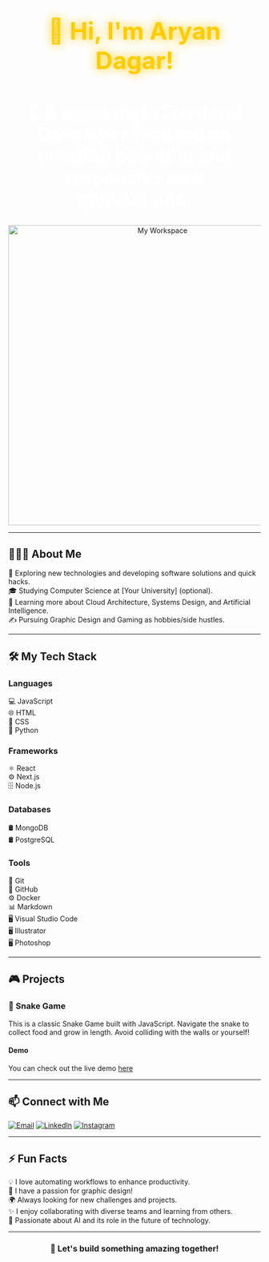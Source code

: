 <!-- Animated Name -->
<div align="center">
  <h1 style="font-size: 48px; color: #ffcc00; text-shadow: 0 0 20px #ffcc00;">👋 Hi, I'm Aryan Dagar!</h1>
  <h2 style="font-size: 36px; color: white;">🌟 A passionate Frontend Developer focused on creating beautiful and responsive web applications.</h2>
  <img src="https://raw.githubusercontent.com/aryan007-bot/anime_vault/main/path/to/your/image.gif" alt="My Workspace" width="600" />  <!-- Replace with your image URL -->
</div>

---

## 👨🏻‍💻 About Me
🤔 Exploring new technologies and developing software solutions and quick hacks.  
🎓 Studying Computer Science at [Your University] (optional).  
🌱 Learning more about Cloud Architecture, Systems Design, and Artificial Intelligence.  
✍️ Pursuing Graphic Design and Gaming as hobbies/side hustles.  

---

## 🛠 My Tech Stack
### Languages
💻 JavaScript  
🌐 HTML  
🎨 CSS  
🐍 Python  

### Frameworks
⚛️ React  
⚙️ Next.js  
🗄 Node.js  

### Databases
🛢 MongoDB  
🛢 PostgreSQL  

### Tools
🔧 Git  
🔧 GitHub  
⚙️ Docker  
📊 Markdown  
🖥 Visual Studio Code  
🖥 Illustrator  
🖥 Photoshop  

---

## 🎮 Projects
### 🐍 Snake Game
This is a classic Snake Game built with JavaScript. Navigate the snake to collect food and grow in length. Avoid colliding with the walls or yourself!

#### Demo
You can check out the live demo [here](https://your-live-demo-link.com) <!-- Replace with your live demo link -->

---

## 📫 Connect with Me
[![Email](https://img.shields.io/badge/-Email-D14836?style=flat&logo=Gmail&logoColor=white)](mailto:dagararyan947@fmail.com)
[![LinkedIn](https://img.shields.io/badge/-LinkedIn-0A66C2?style=flat&logo=LinkedIn&logoColor=white)](https://www.linkedin.com/in/aryan-dagar-5b7a761b1)
[![Instagram](https://img.shields.io/badge/-Instagram-E4405F?style=flat&logo=Instagram&logoColor=white)](https://www.instagram.com/yourusername) <!-- Replace with your Instagram link -->

---

## ⚡ Fun Facts
💡 I love automating workflows to enhance productivity.  
🎨 I have a passion for graphic design!  
🌍 Always looking for new challenges and projects.  
✨ I enjoy collaborating with diverse teams and learning from others.  
🤖 Passionate about AI and its role in the future of technology.

---

<div align="center">
  <h3>🚀 Let's build something amazing together!</h3>
</div>
